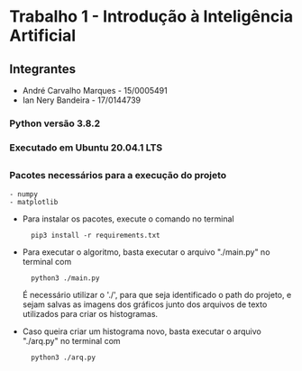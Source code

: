 # Trabalho 1 - Introdução à Inteligência Artificial #

## Integrantes ##

- André Carvalho Marques - 15/0005491
- Ian Nery Bandeira - 17/0144739

### Python versão 3.8.2 
### Executado em Ubuntu 20.04.1 LTS 
##
### Pacotes necessários para a execução do projeto
    - numpy
    - matplotlib

- Para instalar os pacotes, execute o comando no terminal
        
        pip3 install -r requirements.txt 

- Para executar o algoritmo, basta executar o arquivo "./main.py" no terminal com

        python3 ./main.py

   É necessário utilizar o './', para que seja identificado o path do projeto, e sejam salvas as imagens dos gráficos junto dos arquivos de texto utilizados para criar os histogramas.

- Caso queira criar um histograma novo, basta executar o arquivo "./arq.py" no terminal com

        python3 ./arq.py
